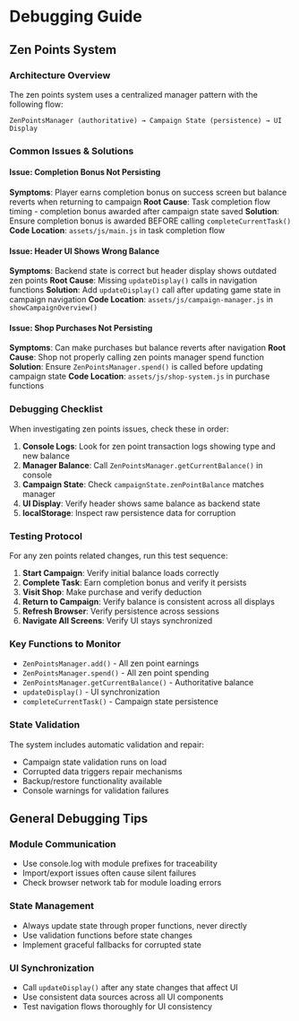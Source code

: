 # Debugging Guide

## Zen Points System

### Architecture Overview
The zen points system uses a centralized manager pattern with the following flow:
```
ZenPointsManager (authoritative) → Campaign State (persistence) → UI Display
```

### Common Issues & Solutions

#### Issue: Completion Bonus Not Persisting
**Symptoms**: Player earns completion bonus on success screen but balance reverts when returning to campaign
**Root Cause**: Task completion flow timing - completion bonus awarded after campaign state saved
**Solution**: Ensure completion bonus is awarded BEFORE calling `completeCurrentTask()`
**Code Location**: `assets/js/main.js` in task completion flow

#### Issue: Header UI Shows Wrong Balance
**Symptoms**: Backend state is correct but header display shows outdated zen points
**Root Cause**: Missing `updateDisplay()` calls in navigation functions
**Solution**: Add `updateDisplay()` call after updating game state in campaign navigation
**Code Location**: `assets/js/campaign-manager.js` in `showCampaignOverview()`

#### Issue: Shop Purchases Not Persisting
**Symptoms**: Can make purchases but balance reverts after navigation
**Root Cause**: Shop not properly calling zen points manager spend function
**Solution**: Ensure `ZenPointsManager.spend()` is called before updating campaign state
**Code Location**: `assets/js/shop-system.js` in purchase functions

### Debugging Checklist

When investigating zen points issues, check these in order:

1. **Console Logs**: Look for zen point transaction logs showing type and new balance
2. **Manager Balance**: Call `ZenPointsManager.getCurrentBalance()` in console
3. **Campaign State**: Check `campaignState.zenPointBalance` matches manager
4. **UI Display**: Verify header shows same balance as backend state
5. **localStorage**: Inspect raw persistence data for corruption

### Testing Protocol

For any zen points related changes, run this test sequence:

1. **Start Campaign**: Verify initial balance loads correctly
2. **Complete Task**: Earn completion bonus and verify it persists
3. **Visit Shop**: Make purchase and verify deduction
4. **Return to Campaign**: Verify balance is consistent across all displays
5. **Refresh Browser**: Verify persistence across sessions
6. **Navigate All Screens**: Verify UI stays synchronized

### Key Functions to Monitor

- `ZenPointsManager.add()` - All zen point earnings
- `ZenPointsManager.spend()` - All zen point spending  
- `ZenPointsManager.getCurrentBalance()` - Authoritative balance
- `updateDisplay()` - UI synchronization
- `completeCurrentTask()` - Campaign state persistence

### State Validation

The system includes automatic validation and repair:
- Campaign state validation runs on load
- Corrupted data triggers repair mechanisms
- Backup/restore functionality available
- Console warnings for validation failures

## General Debugging Tips

### Module Communication
- Use console.log with module prefixes for traceability
- Import/export issues often cause silent failures
- Check browser network tab for module loading errors

### State Management
- Always update state through proper functions, never directly
- Use validation functions before state changes
- Implement graceful fallbacks for corrupted state

### UI Synchronization
- Call `updateDisplay()` after any state changes that affect UI
- Use consistent data sources across all UI components
- Test navigation flows thoroughly for UI consistency